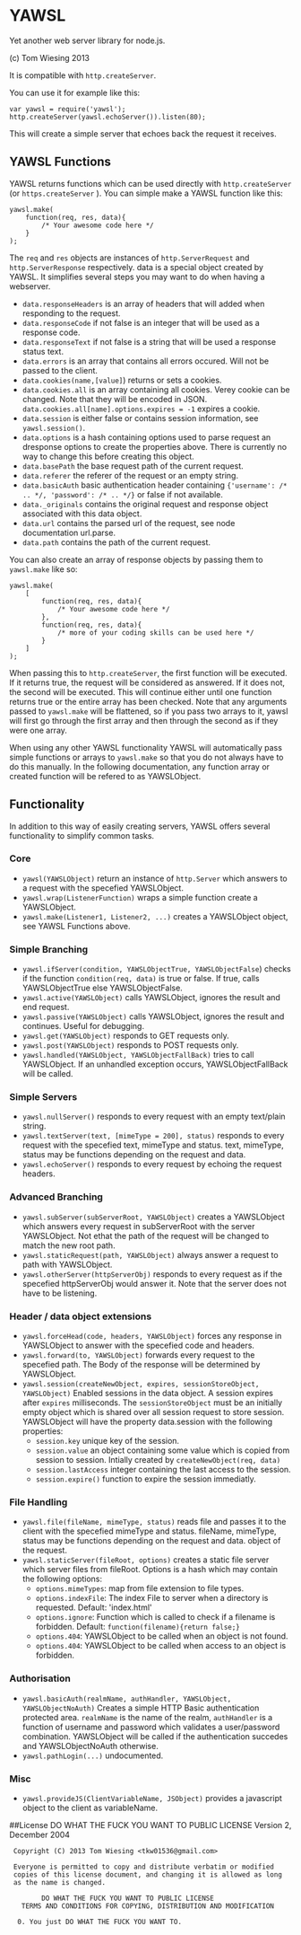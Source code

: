 # YAWSL
Yet another web server library for node.js. 

(c) Tom Wiesing 2013

It is compatible with `http.createServer`. 

You can use it for example like this: 

	var yawsl = require('yawsl');
	http.createServer(yawsl.echoServer()).listen(80);

This will create a simple server that echoes back the request it receives. 

## YAWSL Functions
YAWSL returns functions which can be used directly with `http.createServer` (or `https.createServer` ). You can simple make a YAWSL function like this: 

	yawsl.make(
		function(req, res, data){
			/* Your awesome code here */
		}
	);

The `req` and `res` objects are instances of `http.ServerRequest` and `http.ServerResponse` respectively. 
data is a special object created by YAWSL. It simplifies several steps you may want to do when having a webserver. 

* `data.responseHeaders` is an array of headers that will added when responding to the request. 
* `data.responseCode` if not false is an integer that will be used as a response code. 
* `data.responseText` if not false is a string that will be used a response status text. 
* `data.errors` is an array that contains all errors occured. Will not be passed to the client. 
* `data.cookies(name,[value]`) returns or sets a cookies. 
* `data.cookies.all` is an array containing all cookies. Verey cookie can be changed. Note that they will be encoded in JSON. `data.cookies.all[name].options.expires = -1` expires a cookie. 
* `data.session` is either false or contains session information, see `yawsl.session()`.
* `data.options` is a hash containing options used to parse request an dresponse options to create the properties above. There is currently no way to change this before creating this object. 
* `data.basePath` the base request path of the current request. 
* `data.referer` the referer of the request or an empty string. 
* `data.basicAuth` basic authentication header containing `{'username': /* .. */, 'password': /* .. */}` or false if not available. 
* `data._originals` contains the original request and response object associated with this data object. 
* `data.url` contains the parsed url of the request, see node documentation url.parse. 
* `data.path` contains the path of the current request. 

You can also create an array of response objects by passing them to `yawsl.make` like so: 

	yawsl.make(
		[
			function(req, res, data){
				/* Your awesome code here */
			},
			function(req, res, data){
				/* more of your coding skills can be used here */
			}		
		]
	);

When passing this to `http.createServer`, the first function will be executed. If it returns true, the request will be considered as answered. If it does not, the second will be executed. This  will continue either until one function returns true or the entire array has been checked. Note that any arguments passed to `yawsl.make` will be flattened, so if you pass two arrays to it, yawsl will first go through the first array and then through the second as if they were one array. 

When using any other YAWSL functionality YAWSL will automatically pass simple functions or arrays to `yawsl.make` so that you do not always have to do this manually. In the following documentation, any function array or created function will be refered to as YAWSLObject. 

## Functionality
In addition to this way of easily creating servers, YAWSL offers several functionality to simplify common tasks. 

### Core
* `yawsl(YAWSLObject)` return an instance of `http.Server` which  answers to a request with the specefied  YAWSLObject. 
* `yawsl.wrap(ListenerFunction)` wraps a simple function create a YAWSLObject. 
* `yawsl.make(Listener1, Listener2, ...)` creates a YAWSLObject object, see YAWSL Functions above. 

### Simple Branching
* `yawsl.ifServer(condition, YAWSLObjectTrue, YAWSLObjectFalse`) checks if the function `condition(req, data)` is true or false. If true, calls YAWSLObjectTrue else YAWSLObjectFalse. 
* `yawsl.active(YAWSLObject)` calls YAWSLObject, ignores the result and end request. 
* `yawsl.passive(YAWSLObject)` calls YAWSLObject, ignores the result and continues. Useful for debugging. 
* `yawsl.get(YAWSLObject)` responds to GET requests only. 
* `yawsl.post(YAWSLObject)` responds to POST requests only. 
* `yawsl.handled(YAWSLObject, YAWSLObjectFallBack)` tries to call YAWSLObject. If an unhandled exception occurs, YAWSLObjectFallBack will be called. 

### Simple Servers
* `yawsl.nullServer()` responds to every request with an empty text/plain string. 
* `yawsl.textServer(text, [mimeType = 200], status)` responds to every request with the specefied text, mimeType and status. text, mimeType, status may be functions depending on the request and data.
* `yawsl.echoServer()` responds to every request by echoing the request headers. 

### Advanced Branching
* `yawsl.subServer(subServerRoot, YAWSLObject)` creates a YAWSLObject which answers every request in subServerRoot with the server YAWSLObject. Not ethat the path of the request will be changed to match the new root path. 
* `yawsl.staticRequest(path, YAWSLObject)` always answer a request to path with YAWSLObject. 
* `yawsl.otherServer(httpServerObj)` responds to every request as if the specefied httpServerObj would answer it. Note that the server does not have to be listening. 

### Header / data object extensions
* `yawsl.forceHead(code, headers, YAWSLObject)` forces any response in YAWSLObject to answer with the specefied code and headers. 
* `yawsl.forward(to, YAWSLObject)` forwards every request to the specefied path. The Body of the response will be determined by YAWSLObject. 
* `yawsl.session(createNewObject, expires, sessionStoreObject, YAWSLObject)` Enabled sessions in the data object. A session expires after `expires` milliseconds. The `sessionStoreObject` must be an initially empty object which is shared over all session request to store session. YAWSLObject will have the property data.session with the following properties: 
	* `session.key` unique key of the session. 
	* `session.value` an object containing some value which is copied from session to session. Intially created by `createNewObject(req, data)`
	* `session.lastAccess` integer containing the last access to the session. 
	* `session.expire()` function to expire the session immediatly. 

### File Handling
* `yawsl.file(fileName, mimeType, status)` reads file and passes it to the client with the specefied mimeType and status. fileName, mimeType, status may be functions depending on the request and data.  object of the request. 
* `yawsl.staticServer(fileRoot, options)` creates a static file server which server files from fileRoot. Options is a hash which may contain the following options: 
	* `options.mimeTypes`: map from file extension to file types. 
	* `options.indexFile`: The index File to server when a directory is requested. Default: 'index.html'
	* `options.ignore`: Function which is called to check if a filename is forbidden. Default: `function(filename){return false;}`
	* `options.404`: YAWSLObject to be called when an object is not found. 
	* `options.404`: YAWSLObject to be called when access to an object is forbidden. 


### Authorisation
* `yawsl.basicAuth(realmName, authHandler, YAWSLObject, YAWSLObjectNoAuth)` Creates a simple HTTP Basic authentication protected area. `realmName` is the name of the realm, `authHandler` is a function of username and password which validates a user/password combination. YAWSLObject will be called if the authentication succedes and YAWSLObjectNoAuth otherwise. 
* `yawsl.pathLogin(...)`  undocumented. 


### Misc
* `yawsl.provideJS(ClientVariableName, JSObject)` provides a javascript object to the client as variableName. 


##License
		    DO WHAT THE FUCK YOU WANT TO PUBLIC LICENSE
		            Version 2, December 2004

	 Copyright (C) 2013 Tom Wiesing <tkw01536@gmail.com>

	 Everyone is permitted to copy and distribute verbatim or modified
	 copies of this license document, and changing it is allowed as long
	 as the name is changed.

		    DO WHAT THE FUCK YOU WANT TO PUBLIC LICENSE
	   TERMS AND CONDITIONS FOR COPYING, DISTRIBUTION AND MODIFICATION

	  0. You just DO WHAT THE FUCK YOU WANT TO.
